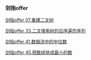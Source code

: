### 剑指offer

<a href="剑指offer/剑指offer 07.重建二叉树.md">剑指offer 07.重建二叉树</a>

<a href="剑指offer/剑指offer 33.二叉搜索树的后序遍历序列.md">剑指offer 33.二叉搜索树的后序遍历序列</a>

<a href="剑指offer/剑指offer 41.数据流中的中位数.md">剑指offer 41.数据流中的中位数</a>

<a href="剑指offer/剑指offer 45.把数组排成最小的数.md">剑指offer 45.把数组排成最小的数</a>

